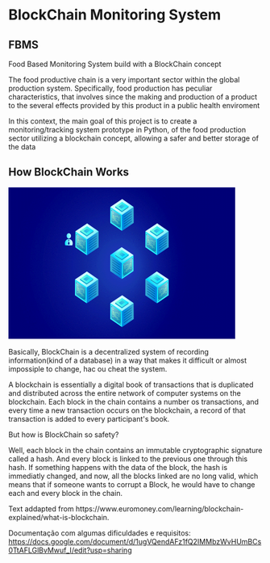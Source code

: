 <h1>BlockChain Monitoring System</h1>

<h2>FBMS</h2>

<p>Food Based Monitoring System build with a BlockChain concept</p>


<p>The food productive chain is a very important sector within the global production system. Specifically, food production has peculiar characteristics, that involves since the making and production of a product to the several effects provided by this product in a public health enviroment</p>

<p>In this context, the main goal of this project is to create a monitoring/tracking system prototype in Python, of the food production sector utilizing a blockchain concept, allowing a safer and better storage of the data </p>

<h2>How BlockChain Works</h2>

<!-- ![BlockChain Model](https://github.com/nicolasmnl/BlockChain_Monitoring_System/blob/main/readme_images/BlockChain.gif) -->

<img src="https://github.com/nicolasmnl/BlockChain_Monitoring_System/blob/main/readme_images/BlockChain.gif" width="450" height="300">


<p>Basically, BlockChain is a decentralized system of recording information(kind of a database) in a way that makes it difficult or almost impossiple to change, hac ou cheat the system.</p>

<p>A blockchain is essentially a digital book of transactions that is duplicated and distributed across the entire network of computer systems on the blockchain. Each block in the chain contains a number os transactions, and every time a new transaction occurs on the blockchain, a record of that transaction is added to every participant's book.</p>


<p>But how is BlockChain so safety?</p>
<p>Well, each block in the chain contains an immutable cryptographic signature called a hash. And every block is linked to the previous one through this hash. If something happens with the data of the block, the hash is immediatly changed, and now, all the blocks linked are no long valid, which means that if someone wants to corrupt a Block, he would have to change each and every block in the chain.</p>

<p>Text addapted from https://www.euromoney.com/learning/blockchain-explained/what-is-blockchain.</p>

Documentação com algumas dificuldades e requisitos:
https://docs.google.com/document/d/1ugVQendAFz1fQ2IMMbzWvHUmBCs0TtAFLGlBvMwuf_I/edit?usp=sharing
